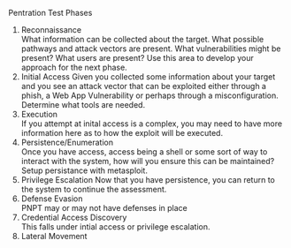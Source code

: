 Pentration Test Phases

1. Reconnaissance	
What information can be collected about the target. What possible pathways and attack vectors are present. What vulnerabilities might be present? What users are present? Use this area to develop your approach for the next phase. 
2. Initial Access
Given you collected some information about your target and you see an attack vector that can be exploited either through a phish, a Web App Vulnerability or perhaps through a misconfiguration. Determine what tools are needed. 
3. Execution	
If you attempt at inital access is a complex, you may need to have more information here as to how the exploit will be executed. 
4. Persistence/Enumeration	
Once you have access, access being a shell or some sort of way to interact with the system, how will you ensure this can be maintained? Setup persistance with metasploit. 
5. Privilege Escalation	
Now that you have persistence, you can return to the system to continue the assessment.
6. Defense Evasion	
PNPT may or may not have defenses in place
7. Credential Access Discovery	
This falls under intial access or privilege escalation. 
8. Lateral Movement


